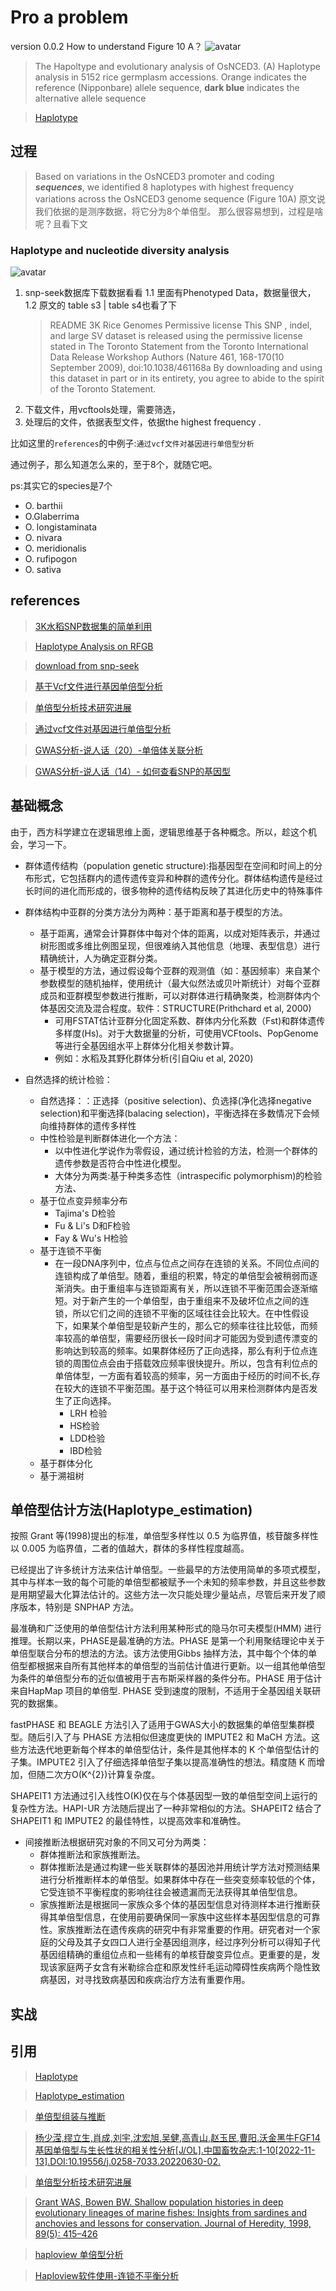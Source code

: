 # Pro a problem
version 0.0.2
How to understand Figure 10 A？
![avatar](./../images/Figure%2010%20A.jpg)

>The Hapoltype and evolutionary analysis of OsNCED3. (A) Haplotype analysis in 5152 rice germplasm accessions. Orange indicates the reference (Nipponbare) allele sequence, **dark blue** indicates the     alternative allele sequence

>[Haplotype](https://en.wikipedia.org/wiki/Haplotype)


## 过程
>Based on variations in the OsNCED3 promoter and coding ***sequences***, we identified 8 haplotypes with highest frequency variations across the OsNCED3 genome sequence (Figure 10A)
原文说我们依据的是测序数据，将它分为8个单倍型。
那么很容易想到，过程是啥呢？且看下文

### Haplotype and nucleotide diversity analysis
![avatar](./../images/Halotype%20and%20nucleotide%20diversity%20analysis.jpg)

1. snp-seek数据库下载数据看看
    1.1 里面有Phenotyped Data，数据量很大，
    1.2 原文的 table s3 | table s4也看了下
    >README 3K Rice Genomes  Permissive license This SNP , indel, and large SV dataset is released using the permissive license stated in The Toronto Statement from  the Toronto International Data Release Workshop Authors (Nature 461, 168-170(10 September 2009), doi:10.1038/461168a
    By downloading and using this dataset in part or in its entirety, you agree to abide to the spirit of the Toronto Statement.
2. 下载文件，用vcftools处理，需要筛选，
3. 处理后的文件，依据表型文件，依据the highest frequency .

比如这里的`references`的中例子:`通过vcf文件对基因进行单倍型分析`

通过例子，那么知道怎么来的，至于8个，就随它吧。


ps:其实它的species是7个
-   O. barthii
-   O.Glaberrima
-   O. longistaminata
-   O. nivara
-   O. meridionalis
-   O. rufipogon
-   O. sativa


## references

>[3K水稻SNP数据集的简单利用](https://blog.csdn.net/sinat_41244077/article/details/120337580)

>[Haplotype Analysis on RFGB](https://rmbreeding.cn/Genotype/haplotype)


>[download from snp-seek ](https://snp-seek.irri.org/_download.zul)

>[基于Vcf文件进行基因单倍型分析](https://www.jianshu.com/p/89e45a330de5)

>[单倍型分析技术研究进展 ](http://journals.im.ac.cn/html/cjbcn/2018/6/gc18060852.htm)

>[通过vcf文件对基因进行单倍型分析](https://gitee.com/zhangrenl/quickhapr)

>[GWAS分析-说人话（20）-单倍体关联分析](https://www.jianshu.com/p/66262b7655bc)

>[GWAS分析-说人话（14）- 如何查看SNP的基因型](https://www.jianshu.com/p/0afa963357de)



## 基础概念
由于，西方科学建立在逻辑思维上面，逻辑思维基于各种概念。所以，趁这个机会，学习一下。
-   群体遗传结构（population genetic structure):指基因型在空间和时间上的分布形式，它包括群内的遗传遗传变异和种群的遗传分化。群体结构遗传是经过长时间的进化而形成的，很多物种的遗传结构反映了其进化历史中的特殊事件
-   群体结构中亚群的分类方法分为两种：基于距离和基于模型的方法。
    -   基于距离，通常会计算群体中每对个体的距离，以成对矩阵表示，并通过树形图或多维比例图呈现，但很难纳入其他信息（地理、表型信息）进行精确统计，人为确定亚群分类。
    -   基于模型的方法，通过假设每个亚群的观测值（如：基因频率）来自某个参数模型的随机抽样，使用统计（最大似然法或贝叶斯统计）对每个亚群成员和亚群模型参数进行推断，可以对群体进行精确聚类，检测群体内个体基因交流及混合程度。软件：STRUCTURE(Prithchard et al, 2000)
        -   可用FSTAT估计亚群分化固定系数、群体内分化系数（Fst)和群体遗传多样度(Hs)。对于大数据量的分析，可使用VCFtools、PopGenome等进行全基因组水平上群体分化相关参数计算。
        -   例如：水稻及其野化群体分析(引自Qiu et al, 2020)

-   自然选择的统计检验：
    -   自然选择：：正选择（positive selection)、负选择(净化选择negative selection)和平衡选择(balacing selection)，平衡选择在多数情况下会倾向维持群体的遗传多样性
    -   中性检验是判断群体进化一个方法：
        -   以中性进化学说作为零假设，通过统计检验的方法，检测一个群体的遗传参数是否符合中性进化模型。
        -   大体分为两类:基于种类多态性（intraspecific polymorphism)的检验方法、
    -   基于位点变异频率分布
        -   Tajima's D检验
        -   Fu & Li's D和F检验
        -   Fay & Wu's H检验
    -   基于连锁不平衡
        -   在一段DNA序列中，位点与位点之间存在连锁的关系。不同位点间的连锁构成了单倍型。随着，重组的积累，特定的单倍型会被稍弱而逐渐消失。由于重组率与连锁距离有关，所以连锁不平衡范围会逐渐缩短。对于新产生的一个单倍型，由于重组来不及破坏位点之间的连锁，所以它们之间的连锁不平衡的区域往往会比较大。在中性假设下，如果某个单倍型是较新产生的，那么它的频率往往比较低，而频率较高的单倍型，需要经历很长一段时间才可能因为受到遗传漂变的影响达到较高的频率。如果群体经历了正向选择，那么有利于位点连锁的周围位点会由于搭载效应频率很快提升。所以，包含有利位点的单倍体型，一方面有着较高的频率，另一方面由于经历的时间不长,存在较大的连锁不平衡范围。基于这个特征可以用来检测群体内是否发生了正向选择。
            -   LRH 检验
            -   HS检验
            -   LDD检验
            -   IBD检验
    -   基于群体分化
    -   基于溯祖树



## 单倍型估计方法(Haplotype_estimation)

按照 Grant 等(1998)提出的标准，单倍型多样性以 0.5 为临界值，核苷酸多样性以 0.005 为临界值，二者的值越大，群体的多样性程度越高。

已经提出了许多统计方法来估计单倍型。一些最早的方法使用简单的多项式模型，其中与样本一致的每个可能的单倍型都被赋予一个未知的频率参数，并且这些参数是用期望最大化算法估计的。这些方法一次只能处理少量站点，尽管后来开发了顺序版本，特别是 SNPHAP 方法。

最准确和广泛使用的单倍型估计方法利用某种形式的隐马尔可夫模型(HMM) 进行推理。长期以来，PHASE是最准确的方法。PHASE 是第一个利用聚结理论中关于单倍型联合分布的想法的方法。该方法使用Gibbs 抽样方法，其中每个个体的单倍型都根据来自所有其他样本的单倍型的当前估计值进行更新。以一组其他单倍型为条件的单倍型分布的近似值被用于吉布斯采样器的条件分布。PHASE 用于估计来自HapMap 项目的单倍型. PHASE 受到速度的限制，不适用于全基因组关联研究的数据集。

fastPHASE 和 BEAGLE 方法引入了适用于GWAS大小的数据集的单倍型集群模型。随后引入了与 PHASE 方法相似但速度更快的 IMPUTE2 和 MaCH 方法。这些方法迭代地更新每个样本的单倍型估计，条件是其他样本的 K 个单倍型估计的子集。IMPUTE2 引入了仔细选择单倍型子集以提高准确性的想法。精度随 K 而增加，但随二次方O(K^{2})计算复杂度。

SHAPEIT1 方法通过引入线性O(K)仅在与个体基因型一致的单倍型空间上运行的复杂性方法。HAPI-UR 方法随后提出了一种非常相似的方法。SHAPEIT2 结合了 SHAPEIT1 和 IMPUTE2 的最佳特性，以提高效率和准确性。

-   间接推断法根据研究对象的不同又可分为两类：
    -   群体推断法和家族推断法。
    -   群体推断法是通过构建一些关联群体的基因池并用统计学方法对预测结果进行分析推断样本的单倍型。如果群体中存在一些突变频率较低的个体，它受连锁不平衡程度的影响往往会被遗漏而无法获得其单倍型信息。
    -   家族推断法是根据同一家族众多个体的基因型信息对待测样本进行推断获得其单倍型信息，在使用前要确保同一家族中这些样本基因型信息的可靠性。家族推断法在遗传疾病的研究中有非常重要的作用。研究者对一个家庭的父母及其子女四口人进行全基因组测序，经过序列分析可以得知子代基因组精确的重组位点和一些稀有的单核苷酸变异位点。更重要的是，发现该家庭两子女含有米勒综合症和原发性纤毛运动障碍性疾病两个隐性致病基因，对寻找致病基因和疾病治疗方法有重要作用。

## 实战

## 引用

>[Haplotype](https://en.wikipedia.org/wiki/Haplotype)

>[Haplotype_estimation](https://en.wikipedia.org/wiki/Haplotype_estimation)

>[单倍型组装与推断](http://doc.aporc.org/attach/Course001/Bioinformatics-3.pdf)

>[杨少滢,缪立生,肖成,刘宇,沈宏旭,吴健,高青山,赵玉民,曹阳.沃金黑牛FGF14基因单倍型与生长性状的相关性分析[J/OL].中国畜牧杂志:1-10[2022-11-13].DOI:10.19556/j.0258-7033.20220630-02.](https://oversea.cnki.net/KCMS/detail/detail.aspx?dbcode=CAPJ&dbname=CAPJLAST&filename=ZGXM20221103001&uniplatform=OVERSEA&v=_qqq1X2svHerNGtKoHmuhxQcfEjGEfOT0foOyQEXgkR_M5xTnlxJbLNs8w1YlWAB)

>[单倍型分析技术研究进展](https://cjb.ijournals.cn/html/cjbcn/2018/6/gc18060852.htm#zz)

>[Grant WAS, Bowen BW. Shallow population histories in deep evolutionary lineages of marine fishes: Insights from sardines and anchovies and lessons for conservation. Journal of Heredity, 1998, 89(5): 415–426](#)

>[haploview 单倍型分析](https://www.broadinstitute.org/haploview/haploview)

>[Haploview软件使用-连锁不平衡分析 ](https://www.jianshu.com/p/c1bddbba735f)